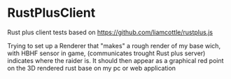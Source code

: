 # RustPlusClient
Rust plus client tests based on https://github.com/liamcottle/rustplus.js

Trying to set up a Renderer that "makes" a rough render of my base wich, with HBHF sensor in game, (communicates trought Rust plus server) indicates where the raider is. It should then appear as a graphical red point on the 3D rendered rust base on my pc or web application
